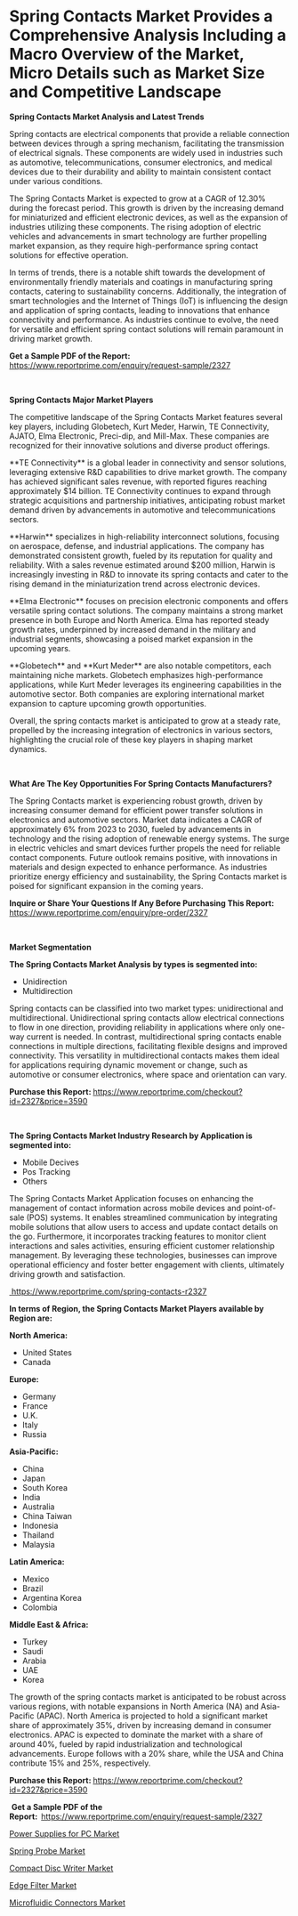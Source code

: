 <p><h1>Spring Contacts Market Provides a Comprehensive Analysis Including a Macro Overview of the Market, Micro Details such as Market Size and Competitive Landscape</h1></p><p><strong>Spring Contacts Market Analysis and Latest Trends</strong></p>
<p><p>Spring contacts are electrical components that provide a reliable connection between devices through a spring mechanism, facilitating the transmission of electrical signals. These components are widely used in industries such as automotive, telecommunications, consumer electronics, and medical devices due to their durability and ability to maintain consistent contact under various conditions.</p><p>The Spring Contacts Market is expected to grow at a CAGR of 12.30% during the forecast period. This growth is driven by the increasing demand for miniaturized and efficient electronic devices, as well as the expansion of industries utilizing these components. The rising adoption of electric vehicles and advancements in smart technology are further propelling market expansion, as they require high-performance spring contact solutions for effective operation.</p><p>In terms of trends, there is a notable shift towards the development of environmentally friendly materials and coatings in manufacturing spring contacts, catering to sustainability concerns. Additionally, the integration of smart technologies and the Internet of Things (IoT) is influencing the design and application of spring contacts, leading to innovations that enhance connectivity and performance. As industries continue to evolve, the need for versatile and efficient spring contact solutions will remain paramount in driving market growth.</p></p>
<p><strong>Get a Sample PDF of the Report:&nbsp;</strong> <a href="https://www.reportprime.com/enquiry/request-sample/2327?utm_campaign=1141&utm_medium=2&utm_source=Github&utm_content=ia&utm_term=18032025&utm_id=spring-contacts">https://www.reportprime.com/enquiry/request-sample/2327</a></p>
<p>&nbsp;</p>
<p><strong>Spring Contacts Major Market Players</strong></p>
<p><p>The competitive landscape of the Spring Contacts Market features several key players, including Globetech, Kurt Meder, Harwin, TE Connectivity, AJATO, Elma Electronic, Preci-dip, and Mill-Max. These companies are recognized for their innovative solutions and diverse product offerings.</p><p>**TE Connectivity** is a global leader in connectivity and sensor solutions, leveraging extensive R&D capabilities to drive market growth. The company has achieved significant sales revenue, with reported figures reaching approximately $14 billion. TE Connectivity continues to expand through strategic acquisitions and partnership initiatives, anticipating robust market demand driven by advancements in automotive and telecommunications sectors.</p><p>**Harwin** specializes in high-reliability interconnect solutions, focusing on aerospace, defense, and industrial applications. The company has demonstrated consistent growth, fueled by its reputation for quality and reliability. With a sales revenue estimated around $200 million, Harwin is increasingly investing in R&D to innovate its spring contacts and cater to the rising demand in the miniaturization trend across electronic devices.</p><p>**Elma Electronic** focuses on precision electronic components and offers versatile spring contact solutions. The company maintains a strong market presence in both Europe and North America. Elma has reported steady growth rates, underpinned by increased demand in the military and industrial segments, showcasing a poised market expansion in the upcoming years.</p><p>**Globetech** and **Kurt Meder** are also notable competitors, each maintaining niche markets. Globetech emphasizes high-performance applications, while Kurt Meder leverages its engineering capabilities in the automotive sector. Both companies are exploring international market expansion to capture upcoming growth opportunities.</p><p>Overall, the spring contacts market is anticipated to grow at a steady rate, propelled by the increasing integration of electronics in various sectors, highlighting the crucial role of these key players in shaping market dynamics.</p></p>
<p>&nbsp;</p>
<p><strong>What Are The Key Opportunities For Spring Contacts Manufacturers?</strong></p>
<p><p>The Spring Contacts market is experiencing robust growth, driven by increasing consumer demand for efficient power transfer solutions in electronics and automotive sectors. Market data indicates a CAGR of approximately 6% from 2023 to 2030, fueled by advancements in technology and the rising adoption of renewable energy systems. The surge in electric vehicles and smart devices further propels the need for reliable contact components. Future outlook remains positive, with innovations in materials and design expected to enhance performance. As industries prioritize energy efficiency and sustainability, the Spring Contacts market is poised for significant expansion in the coming years.</p></p>
<p><strong>Inquire or Share Your Questions If Any Before Purchasing This Report:</strong> <a href="https://www.reportprime.com/enquiry/pre-order/2327?utm_campaign=1141&utm_medium=2&utm_source=Github&utm_content=ia&utm_term=18032025&utm_id=spring-contacts">https://www.reportprime.com/enquiry/pre-order/2327</a></p>
<p>&nbsp;</p>
<p><strong>Market Segmentation</strong></p>
<p><strong>The Spring Contacts Market Analysis by types is segmented into:</strong></p>
<p><ul><li>Unidirection</li><li>Multidirection</li></ul></p>
<p><p>Spring contacts can be classified into two market types: unidirectional and multidirectional. Unidirectional spring contacts allow electrical connections to flow in one direction, providing reliability in applications where only one-way current is needed. In contrast, multidirectional spring contacts enable connections in multiple directions, facilitating flexible designs and improved connectivity. This versatility in multidirectional contacts makes them ideal for applications requiring dynamic movement or change, such as automotive or consumer electronics, where space and orientation can vary.</p></p>
<p><strong>Purchase this Report:&nbsp;</strong><a href="https://www.reportprime.com/checkout?id=2327&price=3590&utm_campaign=1141&utm_medium=2&utm_source=Github&utm_content=ia&utm_term=18032025&utm_id=spring-contacts">https://www.reportprime.com/checkout?id=2327&price=3590</a></p>
<p>&nbsp;</p>
<p><strong>The Spring Contacts Market Industry Research by Application is segmented into:</strong></p>
<p><ul><li>Mobile Decives</li><li>Pos Tracking</li><li>Others</li></ul></p>
<p><p>The Spring Contacts Market Application focuses on enhancing the management of contact information across mobile devices and point-of-sale (POS) systems. It enables streamlined communication by integrating mobile solutions that allow users to access and update contact details on the go. Furthermore, it incorporates tracking features to monitor client interactions and sales activities, ensuring efficient customer relationship management. By leveraging these technologies, businesses can improve operational efficiency and foster better engagement with clients, ultimately driving growth and satisfaction.</p></p>
<p><a href="https://www.reportprime.com/spring-contacts-r2327?utm_campaign=1141&utm_medium=2&utm_source=Github&utm_content=ia&utm_term=18032025&utm_id=spring-contacts">&nbsp;https://www.reportprime.com/spring-contacts-r2327</a></p>
<p><strong>In terms of Region, the Spring Contacts Market Players available by Region are:</strong></p>
<p>
    <p> <strong> North America: </strong>
        <ul>
            <li>United States</li>
            <li>Canada</li>
        </ul>
        </p> 
    <p> <strong> Europe: </strong>
        <ul>
            <li>Germany</li>
            <li>France</li>
            <li>U.K.</li>
            <li>Italy</li>
            <li>Russia</li>
        </ul>
        </p> 
    <p> <strong> Asia-Pacific: </strong>
        <ul>
            <li>China</li>
            <li>Japan</li>
            <li>South Korea</li>
            <li>India</li>
            <li>Australia</li>
            <li>China Taiwan</li>
            <li>Indonesia</li>
            <li>Thailand</li>
            <li>Malaysia</li>
        </ul>
        </p> 
    <p> <strong> Latin America: </strong>
        <ul>
            <li>Mexico</li>
            <li>Brazil</li>
            <li>Argentina Korea</li>
            <li>Colombia</li>
        </ul>
        </p> 
    <p> <strong> Middle East & Africa: </strong>
        <ul>
            <li>Turkey</li>
            <li>Saudi</li>
            <li>Arabia</li>
            <li>UAE</li>
            <li>Korea</li>
        </ul>
    </p>
    </p>
<p><p>The growth of the spring contacts market is anticipated to be robust across various regions, with notable expansions in North America (NA) and Asia-Pacific (APAC). North America is projected to hold a significant market share of approximately 35%, driven by increasing demand in consumer electronics. APAC is expected to dominate the market with a share of around 40%, fueled by rapid industrialization and technological advancements. Europe follows with a 20% share, while the USA and China contribute 15% and 25%, respectively.</p></p>
<p><strong>Purchase this Report: </strong><a href="https://www.reportprime.com/checkout?id=2327&price=3590&utm_campaign=1141&utm_medium=2&utm_source=Github&utm_content=ia&utm_term=18032025&utm_id=spring-contacts">https://www.reportprime.com/checkout?id=2327&price=3590</a></p>
<p>&nbsp;<strong>Get a Sample PDF of the Report:&nbsp;&nbsp;</strong><a href="https://www.reportprime.com/enquiry/request-sample/2327?utm_campaign=1141&utm_medium=2&utm_source=Github&utm_content=ia&utm_term=18032025&utm_id=spring-contacts">https://www.reportprime.com/enquiry/request-sample/2327</a></p>
<p><strong></strong></p>
<p><p><a href="https://github.com/rullihipes6h/Market-Research-Report-List-1/blob/main/power-supplies-for-pc-market.md?utm_campaign=1141&utm_medium=2&utm_source=Github&utm_content=ia&utm_term=18032025&utm_id=spring-contacts">Power Supplies for PC Market</a></p><p><a href="https://github.com/dandatesha7q/Market-Research-Report-List-1/blob/main/spring-probe-market.md?utm_campaign=1141&utm_medium=2&utm_source=Github&utm_content=ia&utm_term=18032025&utm_id=spring-contacts">Spring Probe Market</a></p><p><a href="https://github.com/FassouRP/Market-Research-Report-List-7/blob/main/compact-disc-writer-market.md?utm_campaign=1141&utm_medium=2&utm_source=Github&utm_content=ia&utm_term=18032025&utm_id=spring-contacts">Compact Disc Writer Market</a></p><p><a href="https://github.com/rahu1506/Market-Research-Report-List-7/blob/main/edge-filter-market.md?utm_campaign=1141&utm_medium=2&utm_source=Github&utm_content=ia&utm_term=18032025&utm_id=spring-contacts">Edge Filter Market</a></p><p><a href="https://github.com/zeraikulkawb/Market-Research-Report-List-1/blob/main/microfluidic-connectors-market.md?utm_campaign=1141&utm_medium=2&utm_source=Github&utm_content=ia&utm_term=18032025&utm_id=spring-contacts">Microfluidic Connectors Market</a></p></p>
